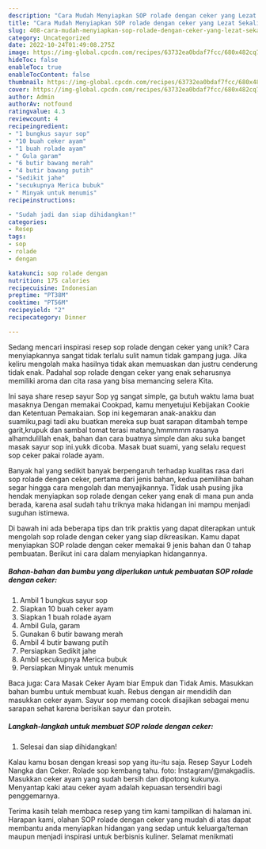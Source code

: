 ```yaml
---
description: "Cara Mudah Menyiapkan SOP rolade dengan ceker yang Lezat Sekali"
title: "Cara Mudah Menyiapkan SOP rolade dengan ceker yang Lezat Sekali"
slug: 408-cara-mudah-menyiapkan-sop-rolade-dengan-ceker-yang-lezat-sekali
category: Uncategorized
date: 2022-10-24T01:49:08.275Z
image: https://img-global.cpcdn.com/recipes/63732ea0bdaf7fcc/680x482cq70/sop-rolade-dengan-ceker-foto-resep-utama.jpg
hideToc: false
enableToc: true
enableTocContent: false
thumbnail: https://img-global.cpcdn.com/recipes/63732ea0bdaf7fcc/680x482cq70/sop-rolade-dengan-ceker-foto-resep-utama.jpg
cover: https://img-global.cpcdn.com/recipes/63732ea0bdaf7fcc/680x482cq70/sop-rolade-dengan-ceker-foto-resep-utama.jpg
author: Admin
authorAv: notfound
ratingvalue: 4.3
reviewcount: 4
recipeingredient:
- "1 bungkus sayur sop"
- "10 buah ceker ayam"
- "1 buah rolade ayam"
- " Gula garam"
- "6 butir bawang merah"
- "4 butir bawang putih"
- "Sedikit jahe"
- "secukupnya Merica bubuk"
- " Minyak untuk menumis"
recipeinstructions:

- "Sudah jadi dan siap dihidangkan!"
categories:
- Resep
tags:
- sop
- rolade
- dengan

katakunci: sop rolade dengan 
nutrition: 175 calories
recipecuisine: Indonesian
preptime: "PT38M"
cooktime: "PT56M"
recipeyield: "2"
recipecategory: Dinner

---
```





Sedang mencari inspirasi resep sop rolade dengan ceker yang unik? Cara menyiapkannya sangat tidak terlalu sulit namun tidak gampang juga. Jika keliru mengolah maka hasilnya tidak akan memuaskan dan justru cenderung tidak enak. Padahal sop rolade dengan ceker yang enak seharusnya memiliki aroma dan cita rasa yang bisa memancing selera Kita.





Ini saya share resep sayur Sop yg sangat simple, ga butuh waktu lama buat masaknya Dengan memakai Cookpad, kamu menyetujui Kebijakan Cookie dan Ketentuan Pemakaian. Sop ini kegemaran anak-anakku dan suamiku,pagi tadi aku buatkan mereka sup buat sarapan ditambah tempe garit,krupuk dan sambal tomat terasi matang,hmmmmm rasanya alhamdulillah enak, bahan dan cara buatnya simple dan aku suka banget masak sayur sop ini.yukk dicoba. Masak buat suami, yang selalu request sop ceker pakai rolade ayam.

Banyak hal yang sedikit banyak berpengaruh terhadap kualitas rasa dari sop rolade dengan ceker, pertama dari jenis bahan, kedua pemilihan bahan segar hingga cara mengolah dan menyajikannya. Tidak usah pusing jika hendak menyiapkan sop rolade dengan ceker yang enak di mana pun anda berada, karena asal sudah tahu triknya maka hidangan ini mampu menjadi suguhan istimewa.






Di bawah ini ada beberapa tips dan trik praktis yang dapat diterapkan untuk mengolah sop rolade dengan ceker yang siap dikreasikan. Kamu dapat menyiapkan SOP rolade dengan ceker memakai 9 jenis bahan dan 0 tahap pembuatan. Berikut ini cara dalam menyiapkan hidangannya.

<!--inarticleads1-->

##### Bahan-bahan dan bumbu yang diperlukan untuk pembuatan SOP rolade dengan ceker:

1. Ambil 1 bungkus sayur sop
1. Siapkan 10 buah ceker ayam
1. Siapkan 1 buah rolade ayam
1. Ambil  Gula, garam
1. Gunakan 6 butir bawang merah
1. Ambil 4 butir bawang putih
1. Persiapkan Sedikit jahe
1. Ambil secukupnya Merica bubuk
1. Persiapkan  Minyak untuk menumis


Baca juga: Cara Masak Ceker Ayam biar Empuk dan Tidak Amis. Masukkan bahan bumbu untuk membuat kuah. Rebus dengan air mendidih dan masukkan ceker ayam. Sayur sop memang cocok disajikan sebagai menu sarapan sehat karena berisikan sayur dan protein. 

<!--inarticleads2-->

##### Langkah-langkah untuk membuat SOP rolade dengan ceker:


1. Selesai dan siap dihidangkan!

Kalau kamu bosan dengan kreasi sop yang itu-itu saja. Resep Sayur Lodeh Nangka dan Ceker. Rolade sop kembang tahu. foto: Instagram/@makgadiis. Masukkan ceker ayam yang sudah bersih dan dipotong kukunya. Menyantap kaki atau ceker ayam adalah kepuasan tersendiri bagi penggemarnya. 

Terima kasih telah membaca resep yang tim kami tampilkan di halaman ini. Harapan kami, olahan SOP rolade dengan ceker yang mudah di atas dapat membantu anda menyiapkan hidangan yang sedap untuk keluarga/teman maupun menjadi inspirasi untuk berbisnis kuliner. Selamat menikmati
